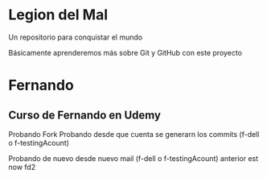 # Legion del Mal
Un repositorio para conquistar el mundo

Básicamente aprenderemos más sobre Git y GitHub con este proyecto

# Fernando


## Curso de Fernando en Udemy

Probando Fork
Probando desde que cuenta se generarn los commits (f-dell o f-testingAcount)

Probando de nuevo desde nuevo mail (f-dell o f-testingAcount) anterior est now fd2
